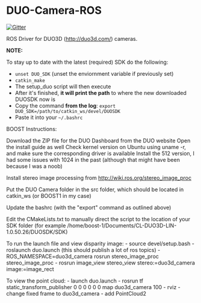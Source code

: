 DUO-Camera-ROS
==============

[![Gitter](https://badges.gitter.im/Join%20Chat.svg)](https://gitter.im/l0g1x/DUO-Camera-ROS?utm_source=badge&utm_medium=badge&utm_campaign=pr-badge)

ROS Driver for DUO3D (http://duo3d.com/) cameras. 

**NOTE:** 

To stay up to date with the latest (required) SDK do the following: 
- `unset DUO_SDK` (unset the enviornment variable if previously set)
- `catkin_make`
- The setup_duo script will then execute
- After it's finished, **it will print the path** to where the new downloaded DUOSDK now is
- Copy the command **from the log**: `export DUO_SDK=/path/to/catkin_ws/devel/DUOSDK`
- Paste it into your `~/.bashrc`


BOOST Instructions:

Download the ZIP file for the DUO Dashboard from the DUO website
Open the install guide as well
Check kernel version on Ubuntu using uname -r, and make sure the corresponding driver is available
Install the 512 version, I had some issues with 1024 in the past (although that might have been because I was a noob)

Install stereo image processing from http://wiki.ros.org/stereo_image_proc

Put the DUO Camera folder in the src folder, which should be located in catkin_ws (or BOOST1 in my case)

Update the bashrc (with the "export" command as outlined above)

Edit the CMakeLists.txt to manually direct the script to the location of your SDK folder (for example /home/boost-1/Documents/CL-DUO3D-LIN-1.0.50.26/DUOSDK/SDK)

To run the launch file and view disparity image:
	- source devel/setup.bash
	- roslaunch duo.launch (this should publish a lot of ros topics)
	- ROS_NAMESPACE=duo3d_camera rosrun stereo_image_proc stereo_image_proc
	- rosrun image_view stereo_view stereo:=duo3d_camera image:=image_rect

To view the point cloud:
	- launch duo.launch
	- rosrun tf static_transform_publisher 0 0 0 0 0 0 map duo3d_camera 100
	- rviz
	- change fixed frame to duo3d_camera
	- add PointCloud2
